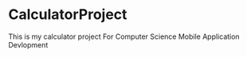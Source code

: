 # CalculatorProject
This is my calculator project For Computer Science Mobile Application Devlopment
